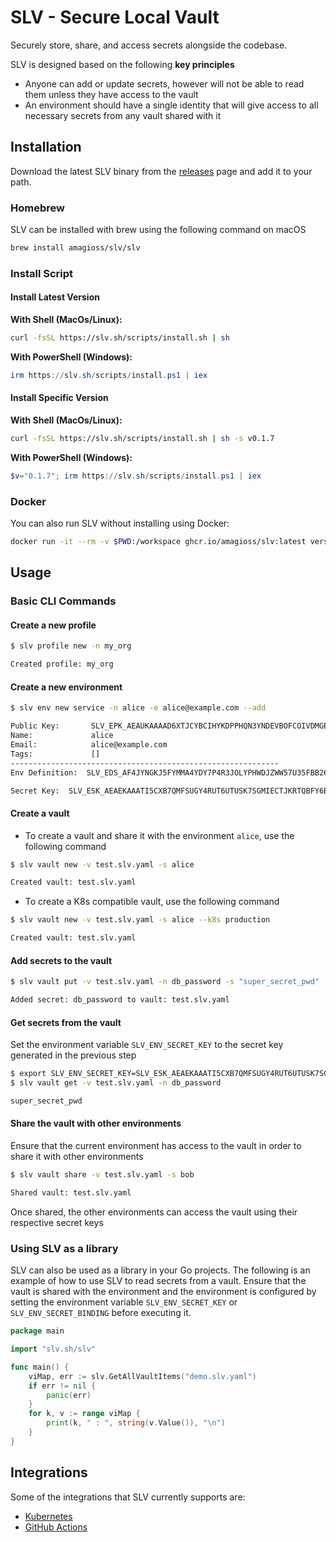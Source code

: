 # SLV - Secure Local Vault
Securely store, share, and access secrets alongside the codebase.

SLV is designed based on the following **key principles**
 - Anyone can add or update secrets, however will not be able to read them unless they have access to the vault
 - An environment should have a single identity that will give access to all necessary secrets from any vault shared with it

## Installation
Download the latest SLV binary from the [releases](https://github.com/amagioss/slv/releases/latest) page and add it to your path.

### Homebrew
SLV can be installed with brew using the following command on macOS
```zsh
brew install amagioss/slv/slv
```

### Install Script

#### Install Latest Version
**With Shell (MacOs/Linux):**
```sh
curl -fsSL https://slv.sh/scripts/install.sh | sh
```
**With PowerShell (Windows):**
```powershell
irm https://slv.sh/scripts/install.ps1 | iex
```

#### Install Specific Version
**With Shell (MacOs/Linux):**
```sh
curl -fsSL https://slv.sh/scripts/install.sh | sh -s v0.1.7
```
**With PowerShell (Windows):**
```powershell
$v="0.1.7"; irm https://slv.sh/scripts/install.ps1 | iex
```

### Docker
You can also run SLV without installing using Docker:
```zsh
docker run -it --rm -v $PWD:/workspace ghcr.io/amagioss/slv:latest version
```

## Usage

### Basic CLI Commands

#### Create a new profile
```sh
$ slv profile new -n my_org

Created profile: my_org
```

#### Create a new environment
```sh
$ slv env new service -n alice -e alice@example.com --add

Public Key:       SLV_EPK_AEAUKAAAAD6XTJCYBCIHYKDPPHQN3YNDEVBOFCOIVDMGESLJFH65KG3VULVBK
Name:             alice
Email:            alice@example.com
Tags:             []
------------------------------------------------------------
Env Definition:  SLV_EDS_AF4JYNGKJ5FYMMA4YDY7P4R3JOLYPHWDJZWW57U35FBB26MSWV7MQYC3UIUUT5G6IOROHF7P44N5J7XGTWKXQAUBV3LJGUDSUKBA5ESSJL473NNP2KI2KZJRJKXFJ4OS3TDIMC6N3IWG2S6NT5Z5DVKVK3OB6ZL62NB23GMEAQNBGEAIDDXSYQQCEIMOP773BG7UYWB4H3MI64F5PD2OO4XJBXL6HT7XM3PIBRG57MCDVNBLPYZBPX25TSAQB7H4AYAAB777D2YDPOA

Secret Key:	 SLV_ESK_AEAEKAAATI5CXB7QMFSUGY4RUT6UTUSK7SGMIECTJKRTQBFY6BN5ZV5M5XGF6DWLV2RVCJJSMXH43DJ6A5TK7Y6L6PYEMCDGQRBX46GUQPUIYUQ
```

#### Create a vault
- To create a vault and share it with the environment `alice`, use the following command
```sh
$ slv vault new -v test.slv.yaml -s alice

Created vault: test.slv.yaml
```
- To create a K8s compatible vault, use the following command
```sh
$ slv vault new -v test.slv.yaml -s alice --k8s production

Created vault: test.slv.yaml
```

#### Add secrets to the vault
```sh
$ slv vault put -v test.slv.yaml -n db_password -s "super_secret_pwd"

Added secret: db_password to vault: test.slv.yaml
```

#### Get secrets from the vault
Set the environment variable `SLV_ENV_SECRET_KEY` to the secret key generated in the previous step
```sh
$ export SLV_ENV_SECRET_KEY=SLV_ESK_AEAEKAAATI5CXB7QMFSUGY4RUT6UTUSK7SGMIECTJKRTQBFY6BN5ZV5M5XGF6DWLV2RVCJJSMXH43DJ6A5TK7Y6L6PYEMCDGQRBX46GUQPUIYUQ
$ slv vault get -v test.slv.yaml -n db_password

super_secret_pwd
```

#### Share the vault with other environments
Ensure that the current environment has access to the vault in order to share it with other environments
```sh
$ slv vault share -v test.slv.yaml -s bob

Shared vault: test.slv.yaml
```
Once shared, the other environments can access the vault using their respective secret keys

### Using SLV as a library
SLV can also be used as a library in your Go projects. The following is an example of how to use SLV to read secrets from a vault. Ensure that the vault is shared with the environment and the environment is configured by setting the environment variable `SLV_ENV_SECRET_KEY` or `SLV_ENV_SECRET_BINDING` before executing it.
```go
package main

import "slv.sh/slv"

func main() {
	viMap, err := slv.GetAllVaultItems("demo.slv.yaml")
	if err != nil {
		panic(err)
	}
	for k, v := range viMap {
		print(k, " : ", string(v.Value()), "\n")
	}
}
```

## Integrations
Some of the integrations that SLV currently supports are:
- [Kubernetes](/docs/KUBERNETES.md)
- [GitHub Actions](https://github.com/amagioss/slv-action)